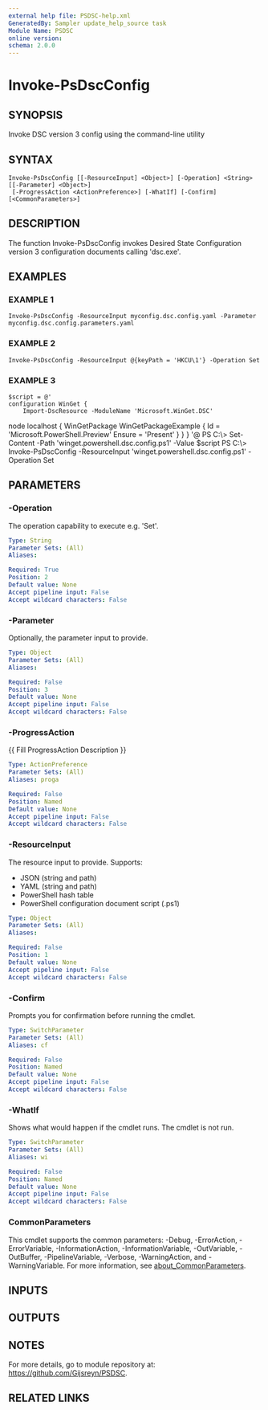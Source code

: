 ```yaml
---
external help file: PSDSC-help.xml
GeneratedBy: Sampler update_help_source task
Module Name: PSDSC
online version:
schema: 2.0.0
---
```


# Invoke-PsDscConfig

## SYNOPSIS
Invoke DSC version 3 config using the command-line utility

## SYNTAX

```
Invoke-PsDscConfig [[-ResourceInput] <Object>] [-Operation] <String> [[-Parameter] <Object>]
 [-ProgressAction <ActionPreference>] [-WhatIf] [-Confirm] [<CommonParameters>]
```

## DESCRIPTION
The function Invoke-PsDscConfig invokes Desired State Configuration version 3 configuration documents calling 'dsc.exe'.

## EXAMPLES

### EXAMPLE 1
```
Invoke-PsDscConfig -ResourceInput myconfig.dsc.config.yaml -Parameter myconfig.dsc.config.parameters.yaml
```

### EXAMPLE 2
```
Invoke-PsDscConfig -ResourceInput @{keyPath = 'HKCU\1'} -Operation Set
```

### EXAMPLE 3
```
$script = @'
configuration WinGet {
    Import-DscResource -ModuleName 'Microsoft.WinGet.DSC'
```

node localhost {
        WinGetPackage WinGetPackageExample
        {
            Id = 'Microsoft.PowerShell.Preview'
            Ensure = 'Present'
        }
    }
}
'@
PS C:\\\> Set-Content -Path 'winget.powershell.dsc.config.ps1' -Value $script
PS C:\\\> Invoke-PsDscConfig -ResourceInput 'winget.powershell.dsc.config.ps1' -Operation Set

## PARAMETERS

### -Operation
The operation capability to execute e.g.
'Set'.

```yaml
Type: String
Parameter Sets: (All)
Aliases:

Required: True
Position: 2
Default value: None
Accept pipeline input: False
Accept wildcard characters: False
```

### -Parameter
Optionally, the parameter input to provide.

```yaml
Type: Object
Parameter Sets: (All)
Aliases:

Required: False
Position: 3
Default value: None
Accept pipeline input: False
Accept wildcard characters: False
```

### -ProgressAction
{{ Fill ProgressAction Description }}

```yaml
Type: ActionPreference
Parameter Sets: (All)
Aliases: proga

Required: False
Position: Named
Default value: None
Accept pipeline input: False
Accept wildcard characters: False
```

### -ResourceInput
The resource input to provide.
Supports:

- JSON (string and path)
- YAML (string and path)
- PowerShell hash table
- PowerShell configuration document script (.ps1)

```yaml
Type: Object
Parameter Sets: (All)
Aliases:

Required: False
Position: 1
Default value: None
Accept pipeline input: False
Accept wildcard characters: False
```

### -Confirm
Prompts you for confirmation before running the cmdlet.

```yaml
Type: SwitchParameter
Parameter Sets: (All)
Aliases: cf

Required: False
Position: Named
Default value: None
Accept pipeline input: False
Accept wildcard characters: False
```

### -WhatIf
Shows what would happen if the cmdlet runs.
The cmdlet is not run.

```yaml
Type: SwitchParameter
Parameter Sets: (All)
Aliases: wi

Required: False
Position: Named
Default value: None
Accept pipeline input: False
Accept wildcard characters: False
```

### CommonParameters
This cmdlet supports the common parameters: -Debug, -ErrorAction, -ErrorVariable, -InformationAction, -InformationVariable, -OutVariable, -OutBuffer, -PipelineVariable, -Verbose, -WarningAction, and -WarningVariable. For more information, see [about_CommonParameters](http://go.microsoft.com/fwlink/?LinkID=113216).

## INPUTS

## OUTPUTS

## NOTES
For more details, go to module repository at: https://github.com/Gijsreyn/PSDSC.

## RELATED LINKS
